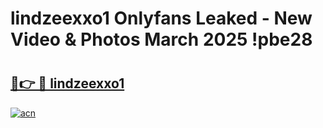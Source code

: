 # lindzeexxo1 Onlyfans Leaked - New Video & Photos March 2025 !pbe28

# <h2><a href="https://gdwyri.iuczelnia.edu.pl?title=lindzeexxo1&ref=pbe28">🔗👉 🔴 lindzeexxo1</a></h2>

[![acn](https://github.com/user-attachments/assets/0f9c940e-d8b0-45ae-aac7-cd30a18b3e1c)](https://gdwyri.iuczelnia.edu.pl?title=lindzeexxo1&ref=pbe28)

